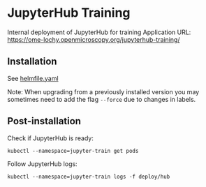 # JupyterHub Training

Internal deployment of JupyterHub for training
Application URL: https://ome-lochy.openmicroscopy.org/jupyterhub-training/


## Installation

See [helmfile.yaml](../helmfile.yaml)

Note: When upgrading from a previously installed version you may sometimes need to add the flag `--force` due to changes in labels.


## Post-installation

Check if JupyterHub is ready:

    kubectl --namespace=jupyter-train get pods

Follow JupyterHub logs:

    kubectl --namespace=jupyter-train logs -f deploy/hub

